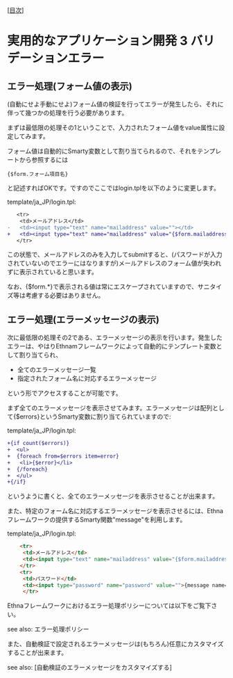 [[目次](README.md)]
# 実用的なアプリケーション開発 3 バリデーションエラー
## エラー処理(フォーム値の表示)

(自動にせよ手動にせよ)フォーム値の検証を行ってエラーが発生したら、それに伴って幾つかの処理を行う必要があります。

まずは最低限の処理その1ということで、入力されたフォーム値をvalue属性に設定してみます。

フォーム値は自動的にSmarty変数として割り当てられるので、それをテンプレートから参照するには

`{$form.フォーム項目名}`

と記述すればOKです。ですのでここではlogin.tplを以下のように変更します。

template/ja_JP/login.tpl:

```diff
   <tr>
    <td>メールアドレス</td>
-   <td><input type="text" name="mailaddress" value=""></td>
+   <td><input type="text" name="mailaddress" value="{$form.mailaddress}"></td>
   </tr>
```

この状態で、メールアドレスのみを入力してsubmitすると、(パスワードが入力されていないのでエラーにはなりますが)メールアドレスのフォーム値が失われずに表示されていると思います。

なお、{$form.*}で表示される値は常にエスケープされていますので、サニタイズ等は考慮する必要はありません。

## エラー処理(エラーメッセージの表示)

次に最低限の処理その2である、エラーメッセージの表示を行います。発生したエラーは、やはりEthnamフレームワークによって自動的にテンプレート変数として割り当てられ、

* 全てのエラーメッセージ一覧
* 指定されたフォーム名に対応するエラーメッセージ

という形でアクセスすることが可能です。

まず全てのエラーメッセージを表示させてみます。エラーメッセージは配列として{$errors}というSmarty変数に割り当てられていますので:

template/ja_JP/login.tpl:

```diff
+{if count($errors)}
+  <ul>
+  {foreach from=$errors item=error}
+   <li>{$error}</li>
+  {/foreach}
+  </ul>
+{/if}
```

というように書くと、全てのエラーメッセージを表示させることが出来ます。

また、特定のフォーム名に対応するエラーメッセージを表示させるには、Ethnaフレームワークの提供するSmarty関数"message"を利用します。

template/ja_JP/login.tpl:

```html
    <tr>
     <td>メールアドレス</td>
     <td><input type="text" name="mailaddress" value="{$form.mailaddress}">{message name="mailaddress"}</td>
    </tr>
    <tr>
     <td>パスワード</td>
     <td><input type="password" name="password" value="">{message name="password"}</td>
     </tr>
```

Ethnaフレームワークにおけるエラー処理ポリシーについては以下をご覧下さい。

see also: エラー処理ポリシー

また、自動検証で設定されるエラーメッセージは(もちろん)任意にカスタマイズすることが出来ます。

see also: [自動検証のエラーメッセージをカスタマイズする]

